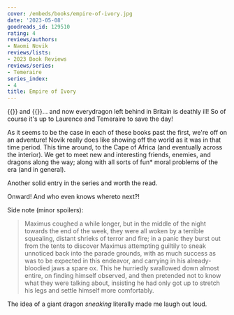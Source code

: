 ```yaml
---
cover: /embeds/books/empire-of-ivory.jpg
date: '2023-05-08'
goodreads_id: 129510
rating: 4
reviews/authors:
- Naomi Novik
reviews/lists:
- 2023 Book Reviews
reviews/series:
- Temeraire
series_index:
- 4
title: Empire of Ivory
---
```

{{<crosslink text="There" title="Throne of Jade">}} and {{<crosslink text="back again" title="Black Powder War">}}... and now everydragon left behind in Britain is deathly ill! So of course it's up to Laurence and Temeraire to save the day!

As it seems to be the case in each of these books past the first, we're off on an adventure! Novik really does like showing off the world as it was in that time period. This time around, to the Cape of Africa (and eventually across the interior). We get to meet new and interesting friends, enemies, and dragons along the way; along with all sorts of fun* moral problems of the era (and in general). 

Another solid entry in the series and worth the read. 

Onward! And who even knows whereto next?!

<!--more-->

Side note (minor spoilers):

> Maximus coughed a while longer, but in the middle of the night towards the end of the week, they were all woken by a terrible squealing, distant shrieks of terror and fire; in a panic they burst out from the tents to discover Maximus attempting guiltily to sneak unnoticed back into the parade grounds, with as much success as was to be expected in this endeavor, and carrying in his already-bloodied jaws a spare ox. This he hurriedly swallowed down almost entire, on finding himself observed, and then pretended not to know what they were talking about, insisting he had only got up to stretch his legs and settle himself more comfortably.

The idea of a giant dragon *sneaking* literally made me laugh out loud. 